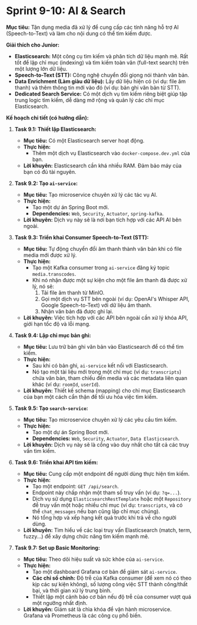 # Sprint 9-10: AI & Search

**Mục tiêu:** Tận dụng media đã xử lý để cung cấp các tính năng hỗ trợ AI (Speech-to-Text) và làm cho nội dung có thể tìm kiếm được.

**Giải thích cho Junior:**

*   **Elasticsearch:** Một công cụ tìm kiếm và phân tích dữ liệu mạnh mẽ. Rất tốt để lập chỉ mục (indexing) và tìm kiếm toàn văn (full-text search) trên một lượng lớn dữ liệu.
*   **Speech-to-Text (STT):** Công nghệ chuyển đổi giọng nói thành văn bản.
*   **Data Enrichment (Làm giàu dữ liệu):** Lấy dữ liệu hiện có (ví dụ: file âm thanh) và thêm thông tin mới vào đó (ví dụ: bản ghi văn bản từ STT).
*   **Dedicated Search Service:** Có một dịch vụ tìm kiếm riêng biệt giúp tập trung logic tìm kiếm, dễ dàng mở rộng và quản lý các chỉ mục Elasticsearch.

**Kế hoạch chi tiết (có hướng dẫn):**

1.  **Task 9.1: Thiết lập Elasticsearch:**
    *   **Mục tiêu:** Có một Elasticsearch server hoạt động.
    *   **Thực hiện:**
        *   Thêm một dịch vụ Elasticsearch vào `docker-compose.dev.yml` của bạn.
    *   **Lời khuyên:** Elasticsearch cần khá nhiều RAM. Đảm bảo máy của bạn có đủ tài nguyên.

2.  **Task 9.2: Tạo `ai-service`:**
    *   **Mục tiêu:** Tạo microservice chuyên xử lý các tác vụ AI.
    *   **Thực hiện:**
        *   Tạo một dự án Spring Boot mới.
        *   **Dependencies:** `Web`, `Security`, `Actuator`, `spring-kafka`.
    *   **Lời khuyên:** Dịch vụ này sẽ là nơi bạn tích hợp với các API AI bên ngoài.

3.  **Task 9.3: Triển khai Consumer Speech-to-Text (STT):**
    *   **Mục tiêu:** Tự động chuyển đổi âm thanh thành văn bản khi có file media mới được xử lý.
    *   **Thực hiện:**
        *   Tạo một Kafka consumer trong `ai-service` đăng ký topic `media.transcodes`.
        *   Khi nó nhận được một sự kiện cho một file âm thanh đã được xử lý, nó sẽ:
            1.  Tải file âm thanh từ MinIO.
            2.  Gọi một dịch vụ STT bên ngoài (ví dụ: OpenAI's Whisper API, Google Speech-to-Text) với dữ liệu âm thanh.
            3.  Nhận văn bản đã được ghi lại.
    *   **Lời khuyên:** Việc tích hợp với các API bên ngoài cần xử lý khóa API, giới hạn tốc độ và lỗi mạng.

4.  **Task 9.4: Lập chỉ mục bản ghi:**
    *   **Mục tiêu:** Lưu trữ bản ghi văn bản vào Elasticsearch để có thể tìm kiếm.
    *   **Thực hiện:**
        *   Sau khi có bản ghi, `ai-service` kết nối với Elasticsearch.
        *   Nó tạo một tài liệu mới trong một chỉ mục (ví dụ: `transcripts`) chứa văn bản, tham chiếu đến media và các metadata liên quan khác (ví dụ: `roomId`, `userId`).
    *   **Lời khuyên:** Thiết kế schema (mapping) cho chỉ mục Elasticsearch của bạn một cách cẩn thận để tối ưu hóa việc tìm kiếm.

5.  **Task 9.5: Tạo `search-service`:**
    *   **Mục tiêu:** Tạo microservice chuyên xử lý các yêu cầu tìm kiếm.
    *   **Thực hiện:**
        *   Tạo một dự án Spring Boot mới.
        *   **Dependencies:** `Web`, `Security`, `Actuator`, `Data Elasticsearch`.
    *   **Lời khuyên:** Dịch vụ này sẽ là cổng vào duy nhất cho tất cả các truy vấn tìm kiếm.

6.  **Task 9.6: Triển khai API tìm kiếm:**
    *   **Mục tiêu:** Cung cấp một endpoint để người dùng thực hiện tìm kiếm.
    *   **Thực hiện:**
        *   Tạo một endpoint: `GET /api/search`.
        *   Endpoint này chấp nhận một tham số truy vấn (ví dụ: `?q=...`).
        *   Dịch vụ sử dụng `ElasticsearchRestTemplate` hoặc một `Repository` để truy vấn một hoặc nhiều chỉ mục (ví dụ: `transcripts`, và có thể `chat_messages` nếu bạn cũng lập chỉ mục chúng).
        *   Nó tổng hợp và xếp hạng kết quả trước khi trả về cho người dùng.
    *   **Lời khuyên:** Tìm hiểu về các loại truy vấn Elasticsearch (match, term, fuzzy...) để xây dựng chức năng tìm kiếm mạnh mẽ.

7.  **Task 9.7: Set up Basic Monitoring:**
    *   **Mục tiêu:** Theo dõi hiệu suất và sức khỏe của `ai-service`.
    *   **Thực hiện:**
        *   Tạo một dashboard Grafana cơ bản để giám sát `ai-service`.
        *   **Các chỉ số chính:** Độ trễ của Kafka consumer (để xem nó có theo kịp các sự kiện không), số lượng công việc STT thành công/thất bại, và thời gian xử lý trung bình.
        *   Thiết lập một cảnh báo cơ bản nếu độ trễ của consumer vượt quá một ngưỡng nhất định.
    *   **Lời khuyên:** Giám sát là chìa khóa để vận hành microservice. Grafana và Prometheus là các công cụ phổ biến.
